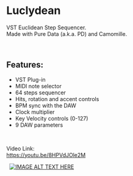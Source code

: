 # Luclydean

VST Euclidean Step Sequencer.\
Made with Pure Data (a.k.a. PD) and Camomille.

&nbsp;
## Features:
* VST Plug-in
* MIDI note selector
* 64 steps sequencer
* Hits, rotation and accent controls
* BPM sync with the DAW
* Clock multiplier
* Key Velocity controls (0-127)
* 9 DAW parameters

&nbsp;

Video Link:\
https://youtu.be/8HPVdJOle2M 

&nbsp;
[![IMAGE ALT TEXT HERE](http://img.youtube.com/vi/8HPVdJOle2M/0.jpg)](http://www.youtube.com/watch?v=8HPVdJOle2M)

